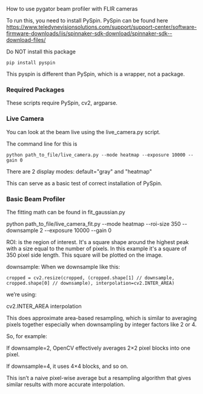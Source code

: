 How to use pygator beam profiler with FLIR cameras

To run this, you need to install PySpin. PySpin can be found here https://www.teledynevisionsolutions.com/support/support-center/software-firmware-downloads/iis/spinnaker-sdk-download/spinnaker-sdk--download-files/

Do NOT install this package
```
pip install pyspin
```
This pyspin is different than PySpin, which is a wrapper, not a package. 

### Required Packages

These scripts require PySpin, cv2, argparse.

### Live Camera
You can look at the beam live using the live_camera.py script. 

The command line for this is 

```
python path_to_file/live_camera.py --mode heatmap --exposure 10000 --gain 0
```

There are 2 display modes: default="gray" and "heatmap"

This can serve as a basic test of correct installation of PySpin.


### Basic Beam Profiler
The fitting math can be found in fit_gaussian.py

python path_to_file/live_camera_fit.py --mode heatmap --roi-size 350 --downsample 2 --exposure 10000 --gain 0

ROI: is the region of interest. It's a square shape around the highest peak with a size equal to the number of pixels. In this example it's a square of 350 pixel side length. This square will be plotted on the image.

downsample:
When we downsample like this:
```
cropped = cv2.resize(cropped, (cropped.shape[1] // downsample, cropped.shape[0] // downsample), interpolation=cv2.INTER_AREA)
```

we’re using:

cv2.INTER_AREA interpolation

This does approximate area-based resampling, which is similar to averaging pixels together especially when downsampling by integer factors like 2 or 4.

So, for example:

If downsample=2, OpenCV effectively averages 2×2 pixel blocks into one pixel.

If downsample=4, it uses 4×4 blocks, and so on.

This isn’t a naive pixel-wise average but a resampling algorithm that gives similar results with more accurate interpolation.


